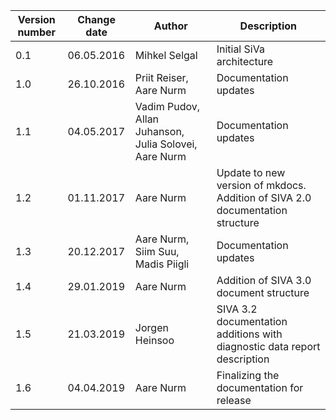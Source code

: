 <!--# Version info-->

| **Version number** | **Change date** | **Author** | **Description** |
| ---------------------------- | ------------------------ | ------------------------------------------------------------------------------------------------------------------- | ------------------------------------------------------ |
| 0.1            | 06.05.2016  | Mihkel Selgal     | Initial SiVa architecture           |
| 1.0            | 26.10.2016  | Priit Reiser, Aare Nurm      | Documentation updates               |
| 1.1            | 04.05.2017  | Vadim Pudov, Allan Juhanson, Julia Solovei, Aare Nurm     | Documentation updates               |
| 1.2            | 01.11.2017  | Aare Nurm    | Update to new version of mkdocs. Addition of SIVA 2.0 documentation structure            |
| 1.3            | 20.12.2017  | Aare Nurm, Siim Suu, Madis Piigli    | Documentation updates           |
| 1.4            | 29.01.2019  | Aare Nurm    | Addition of SIVA 3.0 document structure           |
| 1.5            | 21.03.2019  | Jorgen Heinsoo | SIVA 3.2 documentation additions with diagnostic data report description |             
| 1.6            | 04.04.2019  | Aare Nurm | Finalizing the documentation for release |     